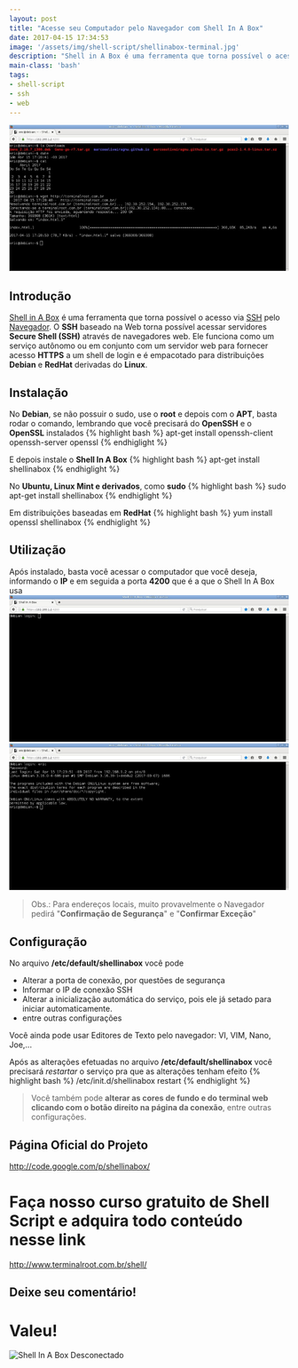 ```yaml
---
layout: post
title: "Acesse seu Computador pelo Navegador com Shell In A Box"
date: 2017-04-15 17:34:53
image: '/assets/img/shell-script/shellinabox-terminal.jpg'
description: "Shell in A Box é uma ferramenta que torna possível o acesso via SSH pelo Browser do Navegador"
main-class: 'bash'
tags:
- shell-script
- ssh
- web
---
```


![Acesse seu Computador pelo Navegador com Shell In A Box](/assets/img/shell-script/shellinabox/shellinabox-terminal.jpg "Acesse seu Computador pelo Navegador com Shell In A Box")

## Introdução

[Shell in A Box](https://github.com/shellinabox/shellinabox) é uma ferramenta que torna possível o acesso via [SSH](https://pt.wikipedia.org/wiki/Secure_Shell) pelo [Navegador](https://pt.wikipedia.org/wiki/Navegador_web). O __SSH__ baseado na Web torna possível acessar servidores __Secure Shell (SSH)__ através de navegadores web. Ele funciona como um serviço autônomo ou em conjunto com um servidor web para fornecer acesso __HTTPS__ a um shell de login e é empacotado para distribuições __Debian__ e __RedHat__ derivadas do __Linux__.

## Instalação

No __Debian__, se não possuir o sudo, use o __root__ e depois com o __APT__, basta rodar o comando, lembrando que você precisará do __OpenSSH__ e o __OpenSSL__ instalados
{% highlight bash %}
apt-get install openssh-client openssh-server openssl
{% endhiglight %}

E depois instale o __Shell In A Box__
{% highlight bash %}
apt-get install shellinabox
{% endhiglight %}

No __Ubuntu, Linux Mint e derivados__, como __sudo__
{% highlight bash %}
sudo apt-get install shellinabox
{% endhiglight %}

Em distribuições baseadas em __RedHat__
{% highlight bash %}
yum install openssl shellinabox
{% endhiglight %}

## Utilização

Após instalado, basta você acessar o computador que você deseja, informando o __IP__ e em seguida a porta __4200__ que é a que o Shell In A Box usa
![Endereço IP e Porta 4200](/assets/img/shell-script/shellinabox/shellinabox-login.jpg "Endereço IP e Porta 4200")
![Shell In A Box Logado](/assets/img/shell-script/shellinabox/shellinabox-logado.jpg "Shell In A Box Logado")

> Obs.: Para endereços locais, muito provavelmente o Navegador pedirá "__Confirmação de Segurança__" e "__Confirmar Exceção__"

## Configuração

No arquivo __/etc/default/shellinabox__ você pode

+ Alterar a porta de conexão, por questões de segurança
+ Informar o IP de conexão SSH
+ Alterar a inicialização automática do serviço, pois ele já setado para iniciar automaticamente.
+ entre outras configurações

Você ainda pode usar Editores de Texto pelo navegador: VI, VIM, Nano, Joe,...

Após as alterações efetuadas no arquivo __/etc/default/shellinabox__ você precisará *restartar* o serviço pra que as alterações tenham efeito
{% highlight bash %}
/etc/init.d/shellinabox restart
{% endhiglight %}

> Você também pode __alterar as cores de fundo e do terminal web clicando com o botão direito na página da conexão__, entre outras configurações.

## Página Oficial do Projeto
<http://code.google.com/p/shellinabox/>

# Faça nosso curso gratuito de Shell Script e adquira todo conteúdo nesse link
<http://www.terminalroot.com.br/shell/>

## Deixe seu comentário!

# Valeu!

![Shell In A Box Desconectado](/assets/img/shell-script/shellinabox/shellinabox-disconected "Shell In A Box Desconectado")
